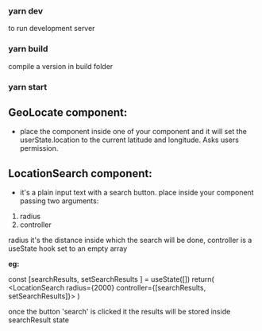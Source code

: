 ### yarn dev

to run development server

### yarn build 


compile a version in build folder

### yarn start



## GeoLocate component:

- place the component inside one of your component and it will set the userState.location
  to the current latitude and longitude. Asks users permission.

## LocationSearch component:

- it's a plain input text with a search button.
  place inside your component passing two arguments:

1. radius
2. controller

radius it's the distance inside which the search will be done, controller is a useState hook
set to an empty array

**eg:**

const [searchResults, setSearchResults ] = useState([])
return(
<LocationSearch radius={2000} controller={[searchResults, setSearchResults]}>
)

once the button 'search' is clicked it the results will be stored inside searchResult state
